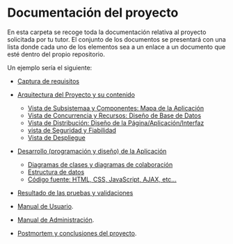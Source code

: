# Documentación del proyecto

En esta carpeta se recoge toda la documentación relativa al proyecto solicitada por tu tutor. El conjunto de los documentos se presentará con una lista donde cada uno de los elementos sea a un enlace a un documento que esté dentro del propio repositorio.

Un ejemplo sería el siguiente:
- [Captura de requisitos](https://github.com/igarzonm/proyecto_myReader/blob/master/docs/Alcance.md)
- [Arquitectura del Proyecto y su contenido]()
    - [Vista de Subsistemaa y Componentes: Mapa de la Aplicación]()
    - [Vista de Concurrencia y Recursos: Diseño de Base de Datos]()
    - [Vista de Distribución: Diseño de la Página/Aplicación/Interfaz]()
    - [vista de Seguridad y Fiabilidad]()
    - [Vista de Despliegue]()
- [Desarrollo (programación y diseño) de la Aplicación]()
    - [Diagramas de clases y diagramas de colaboración]()
    - [Estructura de datos]()
    - [Código fuente: HTML, CSS, JavaScript, AJAX, etc...]()
    
- [Resultado de las pruebas y validaciones]()
 
- [Manual de Usuario]().
- [Manual de Administración]().
- [Postmortem y conclusiones del proyecto]().

 

